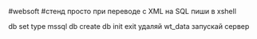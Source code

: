 #websoft #стенд 
просто при переводе с XML на SQL пиши в xshell

db set type mssql
db create
db init
exit
удаляй wt_data 
запускай сервер